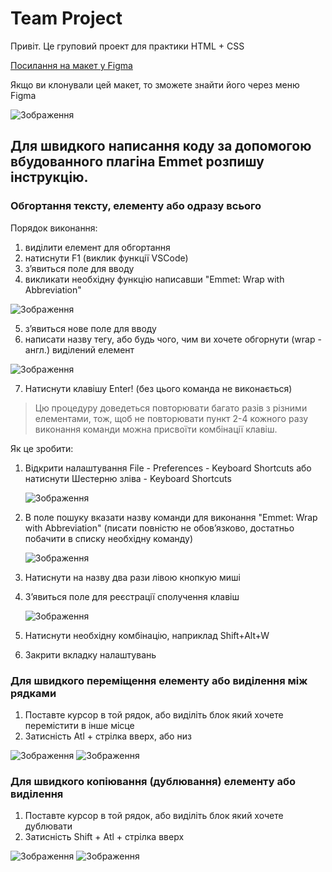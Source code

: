 # Team Project
Привіт. Це груповий проект для практики HTML + CSS

[Посилання на макет у Figma](https://www.figma.com/file/67mnimnDXNldtaekTSsLwh/World.net(2.0)?type=design&mode=design&t=TQtCli48Uzq4xXGI-0)

Якщо ви клонували цей макет, то зможете знайти його через меню Figma

![Зображення](https://i.imgur.com/nHenvLL.png)

## Для швидкого написання коду за допомогою вбудованного плагіна Emmet розпишу інструкцію.

### Обгортання тексту, елементу або одразу всього
Порядок виконання:
1) виділити елемент для обгортання
2) натиснути F1 (виклик функції VSCode)
3) з’явиться поле для вводу
4) викликати необхідну функцію написавши "Emmet: Wrap with Abbreviation"

![Зображення](https://i.imgur.com/ovetkiR.png)

5) з’явиться нове поле для вводу
6) написати назву тегу, або будь чого, чим ви хочете обгорнути (wrap - англ.) виділений елемент

![Зображення](https://i.imgur.com/dshuydS.png)

7) Натиснути клавішу Enter! (без цього команда не виконається)

> Цю процедуру доведеться повторювати багато разів з різними елементами, тож, щоб не повторювати пункт 2-4 кожного разу виконання команди можна присвоїти комбінації клавіш.

Як це зробити:
1) Відкрити налаштування
   File - Preferences - Keyboard Shortcuts або натиснути Шестерню зліва - Keyboard Shortcuts

   ![Зображення](https://i.imgur.com/poHuoEH.png)

2) В поле пошуку вказати назву команди для виконання "Emmet: Wrap with Abbreviation" (писати повністю не обов’язково, достатньо побачити в списку необхідну команду)

   ![Зображення](https://i.imgur.com/reNI6hG.png)

3) Натиснути на назву два рази лівою кнопкую миші
4) З’явиться поле для реєстрації сполучення клавіш

   ![Зображення](https://i.imgur.com/szVhpgB.png)

5) Натиснути необхідну комбінацію, наприклад Shift+Alt+W
6) Закрити вкладку налаштувань

### Для швидкого переміщення елементу або виділення між рядками
1) Поставте курсор в той рядок, або виділіть блок який хочете перемістити в інше місце
2) Затисність Atl + стрілка вверх, або низ

![Зображення](https://i.imgur.com/EcGmBbi.png)
![Зображення](https://i.imgur.com/UoKDXf3.png)

### Для швидкого копіювання (дублювання) елементу або виділення
1) Поставте курсор в той рядок, або виділіть блок який хочете дублювати
2) Затисність Shift + Atl + стрілка вверх

![Зображення](https://i.imgur.com/mUwupLo.png)
![Зображення](https://i.imgur.com/HcDBwqr.png)